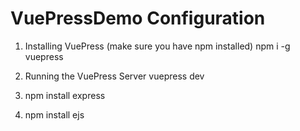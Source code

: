 # VuePressDemo Configuration

1. Installing VuePress (make sure you have npm installed)
npm i -g vuepress

2. Running the VuePress Server
vuepress dev

3. npm install express

4. npm install ejs